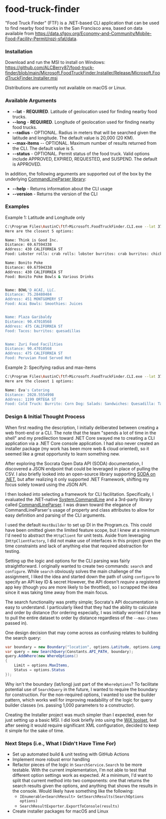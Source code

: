 # food-truck-finder
"Food Truck Finder" (FTF) is a .NET-based CLI application that can be used to find nearby food trucks in the San Francisco area, based on data available from https://data.sfgov.org/Economy-and-Community/Mobile-Food-Facility-Permit/rqzj-sfat/data.

### Installation
Download and run the MSI to install on Windows: https://github.com/ALCBerry87/food-truck-finder/blob/main/Microsoft.FoodTruckFinder.Installer/Release/Microsoft.FoodTruckFinder.Installer.msi

Distributions are currently not available on macOS or Linux.

### Available Arguments

* **--lat** - **REQUIRED**. Latitude of geolocation used for finding nearby food trucks.
* **--long** - **REQUIRED**. Longitude of geolocation used for finding nearby food trucks.
* **--radius** - OPTIONAL. Radius in meters that will be searched given the latitude and longitude. The default value is 20,000 (20 KM).
* **--max-items** -- OPTIONAL. Maximum number of results returned from the CLI. The default value is 5.
* **--status** - OPTIONAL. Permit status of the food truck. Valid options include APPROVED, EXPIRED, REQUESTED, and SUSPEND. The default is APPROVED.

In addition, the following arguments are supported out of the box by the underlying [CommandLineParser library](https://github.com/commandlineparser/commandline):

* **--help** - Returns information about the CLI usage
* **--version** - Returns the version of the CLI

### Examples

Example 1: Latitude and Longitude only
```bash
C:\Program Files\AustinC\ftf>Microsoft.FoodTruckFinder.CLI.exe --lat 37.79314862 --long -122.4025671
Here are the closest 5 options:

Name: Think is Good Inc.
Distance: 69.67594338
Address: 430 CALIFORNIA ST
Food: Lobster rolls: crab rolls: lobster burritos: crab burritos: chicken burritos: fish burritos: chicken burritos: poke bowls: soups: chips & soda.

Name: Bonito Poke
Distance: 69.67594338
Address: 430 CALIFORNIA ST
Food: Bonito Poke Bowls & Various Drinks


Name: BOWL'D ACAI, LLC.
Distance: 75.28480484
Address: 451 MONTGOMERY ST
Food: Acai Bowls: Smoothies: Juices


Name: Plaza Garibaldy
Distance: 90.47010568
Address: 475 CALIFORNIA ST
Food: Tacos: burritos: quesadillas


Name: Zuri Food Facilities
Distance: 90.47010568
Address: 475 CALIFORNIA ST
Food: Peruvian Food Served Hot
```

Example 2: Specifying radius and max-items
```bash
C:\Program Files\AustinC\ftf>Microsoft.FoodTruckFinder.CLI.exe --lat 37.8 --long -122.5 --radius 5000 --max-items 1
Here are the closest 1 options:

Name: Eva's Catering
Distance: 2028.5554998
Address: 1199 ORTEGA ST
Food: Cold Truck: Burrito: Corn Dog: Salads: Sandwiches: Quesadilla: Tacos: Fried Rice: Cow Mein: Chinese Rice: Noodle Plates: Soup: Bacon: Eggs: Ham: Avacado: Sausages: Beverages
```

### Design & Initial Thought Process

When first reading the description, I initially deliberated between creating a web front-end or a CLI. The note that the team "spends a lot of time in the shell" and
my predilection toward .NET Core swayed me to creating a CLI application via a .NET Core console application. I had also never created an installer package (my work has been more web & cloud oriented), so it seemed like a great opportunity to learn something new.

After exploring the Socrata Open Data API (SODA) documentation, I discovered a JSON endpoint that could be leveraged in place of pulling the CSV. I also briefly looked into an open-source library supporting [SODA on .NET](https://github.com/CityofSantaMonica/SODA.NET), but after realizing it only supported .NET Framework, shifting my focus solely toward using the JSON API.

I then looked into selecting a framework for CLI facilitation. Specifically, I evaluated the .NET-native [System.CommandLine](https://docs.microsoft.com/en-us/archive/msdn-magazine/2019/march/net-parse-the-command-line-with-system-commandline) and a 3rd-party library called [CommandLineParser](https://github.com/commandlineparser/commandline). I was drawn toward the elegance of CommandLineParser's usage of property and class attributes to allow for easy definition and parsing of the CLI arguments.

I used the default `HostBuilder` to set up DI in the Program.cs. This could have been omitted given the limited feature scope, but I knew at a minimum I'd need to abstract the `HttpClient` for unit tests. Aside from leveraging `IHttpClientFactory`, I did not make use of interfaces in this project given the time constraints and lack of anything else that required abstraction for testing.

Setting up the logic and options for the CLI parsing was fairly straightforward. I originally wanted to create two commands: `search` and `configure`. While `search` obviously solves the main challenge of the assignment, I liked the idea and started down the path of using `configure` to specify an API key ID & secret However, the API doesn't _require_ a registered app key (though you are more likely to be throttled), so I scrapped the idea since it was taking time away from the main focus.

The search functionality was pretty simple; Socrata's API documentation is easy to understand. I particularly liked that they had the ability to calculate and order by distance (for ordering especially, I was initially worried I'd have to pull the entire dataset to order by distance regardless of the `--max-items` passed in). 

One design decision that may come across as confusing relates to building the search query:
```C#
var boundary = new Boundary("location", options.Latitude, options.Longitude, options.RadiusInMeters);
var query = new SearchQuery(Constants.API_PATH, boundary);
query.AddWhere(new WhereOptions()
{
    Limit = options.MaxItems,
    Status = options.Status
});
```
Why isn't the boundary (lat/long) just part of the `WhereOptions`? To facilitate potential use of `SearchQuery` in the future, I wanted to require the boundary for construction. For the non-required options, I wanted to use the builder pattern, which works well for improving readability of the logic for query builder classes (vs. passing 1,000 parameters to a constructor).

Creating the Installer project was much simpler than I expected, even for just setting up a basic MSI. I did look briefly into using the [WiX toolset](https://wixtoolset.org/), but after seeing it would require significant XML configuration, decided to keep it simple for the sake of time.

### Next Steps (i.e., What I Didn't Have Time For)

* Set up automated build & unit testing with GitHub Actions
* Implement more robust error handling
* Refactor pieces of the logic in `SearchService.Search` to be more testable. With the current implementation, I'm not able to test that different option settings work as expected. At a minimum, I'd want to split that current method into two components: one that returns the search results given the options, and anything that shows the results in the console. Would likely have something like the following:
    * `IEnumerable<SearchResult> GetSearchResults(SearchOptions options)`
    * `SearchResultExporter.ExportToConsole(results)`
* Create installer packages for macOS and Linux
